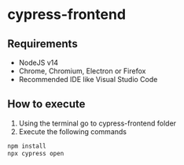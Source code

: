 # cypress-frontend
## Requirements
  - NodeJS v14
  - Chrome, Chromium, Electron or Firefox
  - Recommended IDE like Visual Studio Code

## How to execute
  1. Using the terminal go to cypress-frontend folder
  2. Execute the following commands
  ```bash
  npm install
  npx cypress open
  ```
  
